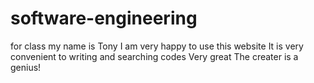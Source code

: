 # software-engineering
for class
my name is Tony 
I am very happy to use this website 
It is very convenient to writing and searching codes
Very great
The creater is a genius!
